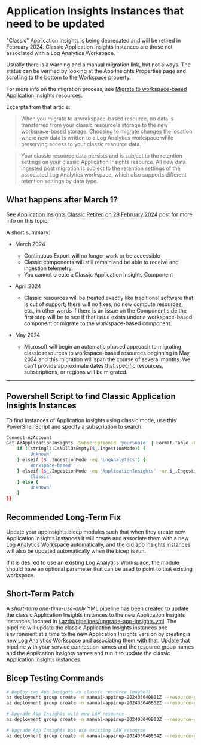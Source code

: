 # Application Insights Instances that need to be updated

"Classic" Application Insights is being deprecated and will be retired in February 2024. Classic Application Insights instances are those not associated with a Log Analytics Workspace.  

Usually there is a warning and a manual migration link, but not always. The status can be verified by looking at the App Insights Properties page and scrolling to the bottom to the Workspace property.

For more info on the migration process, see [Migrate to workspace-based Application Insights resources](https://learn.microsoft.com/en-us/azure/azure-monitor/app/convert-classic-resource).

Excerpts from that article:

> When you migrate to a workspace-based resource, no data is transferred from your classic resource's storage to the new workspace-based storage. Choosing to migrate changes the location where new data is written to a Log Analytics workspace while preserving access to your classic resource data.

> Your classic resource data persists and is subject to the retention settings on your classic Application Insights resource. All new data ingested post migration is subject to the retention settings of the associated Log Analytics workspace, which also supports different retention settings by data type.

## What happens after March 1?
See [Application Insights Classic Retired on 29 February 2024](https://learn.microsoft.com/en-us/answers/questions/1501279/application-insights-classic-retired-on-29-februar) post for more info on this topic.

A short summary:

- March 2024
  - Continuous Export will no longer work or be accessible
  - Classic components will still remain and be able to receive and ingestion telemetry.
  - You cannot create a Classic Application Insights Component

- April 2024
  - Classic resources will be treated exactly like traditional software that is out of support; there will no fixes, no new compute resources, etc., in other words if there is an issue on the Component side the first step will be to see if that issue exists under a workspace-based component or migrate to the workspace-based component.

- May 2024
  - Microsoft will begin an automatic phased approach to migrating classic resources to workspace-based resources beginning in May 2024 and this migration will span the course of several months. We can't provide approximate dates that specific resources, subscriptions, or regions will be migrated.

---

## Powershell Script to find Classic Application Insights Instances

To find instances of Application Insights using classic mode, use this PowerShell Script and specify a subscription to search:


``` bash
Connect-AzAccount
Get-AzApplicationInsights -SubscriptionId 'yourSubId' | Format-Table -Property Name, IngestionMode, Id, @{label='Type';expression={
    if ([string]::IsNullOrEmpty($_.IngestionMode)) {
        'Unknown'
    } elseif ($_.IngestionMode -eq 'LogAnalytics') {
        'Workspace-based'
    } elseif ($_.IngestionMode -eq 'ApplicationInsights' -or $_.IngestionMode -eq 'ApplicationInsightsWithDiagnosticSettings') {
        'Classic'
    } else {
        'Unknown'
    }
}}
```

## Recommended Long-Term Fix

Update your appInsights.bicep modules such that when they create new Application Insights instances it will create and associate them with a new Log Analytics Workspace automatically, and the old app insights instances will also be updated automatically when the bicep is run.

If it is desired to use an existing Log Analytics Workspace, the module should have an optional parameter that can be used to point to that existing workspace.

## Short-Term Patch

A *short-term one-time-use-only* YML pipeline has been created to update the classic Application Insights instances to the new Application Insights instances, located in [/.azdo/pipelines/upgrade-app-insights.yml](/.azdo/pipelines/upgrade-app-insights.yml). The pipeline will update the classic Application Insights instances one environment at a time to the new Application Insights version by creating a new Log Analytics Workspace and associating them with that. Update that pipeline with your service connection names and the resource group names and the Application Insights names and run it to update the classic Application Insights instances.

## Bicep Testing Commands

``` bash
# Deploy two App Insights as classic resource (maybe?)
az deployment group create -n manual-appinup-202403040801Z --resource-group rg_sandbox_dev --template-file 'main-classic.bicep' --parameters appInsightsName=lll-ai-test1
az deployment group create -n manual-appinup-202403040802Z --resource-group rg_sandbox_dev --template-file 'main-classic.bicep' --parameters appInsightsName=lll-ai-test2

# Upgrade App Insights with new LAW resource
az deployment group create -n manual-appinup-202403040803Z --resource-group rg_sandbox_dev --template-file 'main.bicep' --parameters appInsightsName=lll-ai-test1

# Upgrade App Insights but use existing LAW resource
az deployment group create -n manual-appinup-202403040804Z --resource-group rg_sandbox_dev --template-file 'main.bicep' --parameters  appInsightsName=lll-ai-test2 logAnalyticsWorkspaceName=lll-ai-test1-ai-law
```
